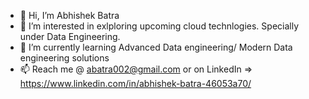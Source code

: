 - 👋 Hi, I’m Abhishek Batra
- 👀 I’m interested in exlploring upcoming cloud technlogies. Specially under Data Engineering.
- 🌱 I’m currently learning Advanced Data engineering/ Modern Data engineering solutions
- 📫 Reach me @ abatra002@gmail.com or on LinkedIn => https://www.linkedin.com/in/abhishek-batra-46053a70/

<!---
AbhishekBtra/AbhishekBtra is a ✨ special ✨ repository because its `README.md` (this file) appears on your GitHub profile.
You can click the Preview link to take a look at your changes.
--->
